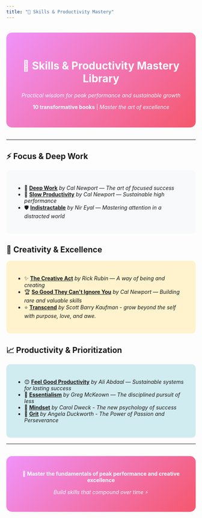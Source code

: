 ```yaml
---
title: "🚀 Skills & Productivity Mastery"
---
```


<div style="text-align: center; margin: 2rem 0; padding: 2rem; background: linear-gradient(135deg, #f093fb 0%, #f5576c 100%); border-radius: 15px; color: white;">

# 🚀 Skills & Productivity Mastery Library

*Practical wisdom for peak performance and sustainable growth*

**10 transformative books** | *Master the art of excellence*

</div>

---

## ⚡ Focus & Deep Work

<div style="background: #f8f9fa; padding: 1.5rem; border-radius: 10px; margin: 1rem 0;">

- 🎯 [**Deep Work**](/books/skill/deep_work-cal_newport) *by Cal Newport* — *The art of focused success*
- 🐌 [**Slow Productivity**](/books/skill/slow_productivity-cal_newport) *by Cal Newport* — *Sustainable high performance*
- 🛡️ [**Indistractable**](/books/skill/indistractable-nir_eyal) *by Nir Eyal* — *Mastering attention in a distracted world*

</div>

## 🎨 Creativity & Excellence

<div style="background: #fff3cd; padding: 1.5rem; border-radius: 10px; margin: 1rem 0;">

- ✨ [**The Creative Act**](/books/skill/the_creative_act-rick-rubin) *by Rick Rubin* — *A way of being and creating*
- 🏆 [**So Good They Can't Ignore You**](/books/skill/so_good_cant_ignore_you-cal_newport) *by Cal Newport* — *Building rare and valuable skills*
- ⭐️ [**Transcend**](/books/skill/transcend-scott_barry_kaufman.md) *by Scott Barry Kaufman* - *grow beyond the self with purpose, love, and awe.*

</div>

## 📈 Productivity & Prioritization

<div style="background: #d1ecf1; padding: 1.5rem; border-radius: 10px; margin: 1rem 0;">

- 😊 [**Feel Good Productivity**](/books/skill/feel_good_productivity-ali_abdaal) *by Ali Abdaal* — *Sustainable systems for lasting success*
- 🎯 [**Essentialism**](/books/skill/essentialism-greg_mckeown) *by Greg McKeown* — *The disciplined pursuit of less*
- 🧠 [**Mindset**](/books/skill/mindset-carol_dweck) *by Carol Dweck* - *The new psychology of success*
- 📆 [**Grit**](/books/skill/grit-angela_duckworth.md) *by Angela Duckworth* - *The Power of Passion and Perseverance*

</div>

---

<div style="text-align: center; margin: 2rem 0; padding: 1.5rem; background: linear-gradient(135deg, #f093fb 0%, #f5576c 100%); border-radius: 15px; color: white;">

**🎯 Master the fundamentals of peak performance and creative excellence**

*Build skills that compound over time* ⚡

</div>
